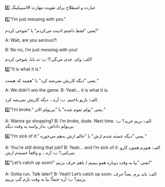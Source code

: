 5️⃣ عبارت و اصطلاح برای تقویت مهارت #اسپیکینگ

1️⃣"I’m just messing with you."

   یعنی "فقط داشتم اذیتت می‌کردم" یا "شوخی کردم!"

A: Wait, are you serious?!

B: No no, I’m just messing with you!

  الف: وای، جدی می‌گی؟!
  ب: نه بابا، شوخی کردم!

2️⃣"It is what it is."

   یعنی "دیگه کاریش نمی‌شه کرد" یا "همینه که هست."

A: We didn’t win the game.
B: Yeah… it is what it is.

 الف: بازیو باختیم.
 ب: آره... دیگه کاریش نمی‌شه کرد.

3️⃣"I’m broke."
   یعنی "پولم تموم شده" یا "بی‌پولم الان."

A: Wanna go shopping?
B: I’m broke, dude. Next time.
 الف: بریم خرید؟
  ب: بی‌پولم داداش، بذار واسه یه وقت دیگه.

4️⃣"I’m sick of it."
   یعنی "دیگه خسته شدم ازش" یا "حالم ازش به‌هم می‌خوره."

A: You’re still doing that job?
B: Yeah… and I’m sick of it.
  الف: هنوزم همون کارو می‌کنی؟
  ب: آره... و واقعاً خسته‌م ازش.

5️⃣"Let’s catch up soon!"
   یعنی "بیا یه وقت دوباره همو ببینیم / باهم حرف بزنیم!"

A: Gotta run. Talk later?
B: Yeah! Let’s catch up soon.
  الف: باید برم. بعداً حرف بزنیم؟
  ب: آره حتماً! بیا یه وقت بازم گپ بزنیم.

